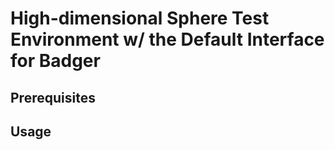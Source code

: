 # High-dimensional Sphere Test Environment w/ the Default Interface for Badger

## Prerequisites

## Usage
